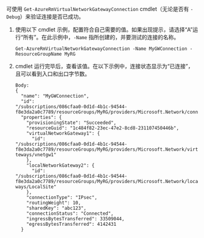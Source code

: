 可使用 `Get-AzureRmVirtualNetworkGatewayConnection` cmdlet（无论是否有 `-Debug`）来验证连接是否已成功。

1. 使用以下 cmdlet 示例，配置符合自己需要的值。如果出现提示，请选择“A”运行“所有”。在此示例中，`-Name` 指所创建的，并要测试的连接的名称。

    ```
    Get-AzureRmVirtualNetworkGatewayConnection -Name MyGWConnection -ResourceGroupName MyRG
    ```

2. cmdlet 运行完毕后，查看该值。在以下示例中，连接状态显示为“已连接”，且可以看到入口和出口字节数。

    ```
    Body:
    {
      "name": "MyGWConnection",
      "id":
    "/subscriptions/086cfaa0-0d1d-4b1c-94544-f8e3da2a0c7789/resourceGroups/MyRG/providers/Microsoft.Network/connections/MyGWConnection",
      "properties": {
        "provisioningState": "Succeeded",
        "resourceGuid": "1c484f82-23ec-47e2-8cd8-231107450446b",
        "virtualNetworkGateway1": {
          "id":
    "/subscriptions/086cfaa0-0d1d-4b1c-94544-f8e3da2a0c7789/resourceGroups/MyRG/providers/Microsoft.Network/virtualNetworkGa
    teways/vnetgw1"
        },
        "localNetworkGateway2": {
          "id":
    "/subscriptions/086cfaa0-0d1d-4b1c-94544-f8e3da2a0c7789/resourceGroups/MyRG/providers/Microsoft.Network/localNetworkGate
    ways/LocalSite"
        },
        "connectionType": "IPsec",
        "routingWeight": 10,
        "sharedKey": "abc123",
        "connectionStatus": "Connected",
        "ingressBytesTransferred": 33509044,
        "egressBytesTransferred": 4142431
      }
    ```

<!---HONumber=Mooncake_1031_2016-->